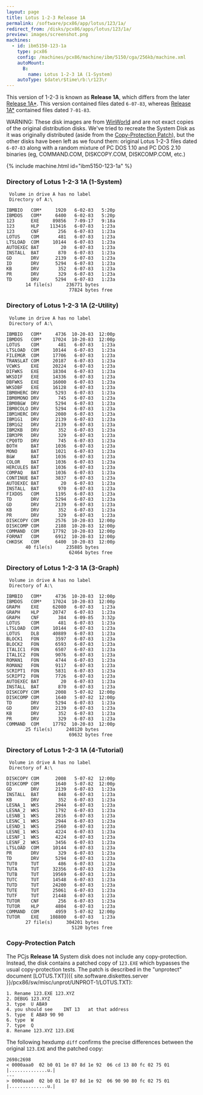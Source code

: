 ```yaml
---
layout: page
title: Lotus 1-2-3 Release 1A
permalink: /software/pcx86/app/lotus/123/1a/
redirect_from: /disks/pcx86/apps/lotus/123/1a/
preview: images/screenshot.png
machines:
  - id: ibm5150-123-1a
    type: pcx86
    config: /machines/pcx86/machine/ibm/5150/cga/256kb/machine.xml
    autoMount:
      B:
        name: Lotus 1-2-3 1A (1-System)
    autoType: $date\r$time\rb:\r123\r
---
```


This version of 1-2-3 is known as **Release 1A**, which differs from the later
[Release 1A\*](/software/pcx86/app/lotus/123/1aa/).  This version contained files dated `6-07-83`,
whereas [Release 1A\*](/software/pcx86/app/lotus/123/1aa/) contained files dated `7-01-83`.

WARNING: These disk images are from [WinWorld](https://winworldpc.com/product/lotus-1-2-3/1x) and are not exact
copies of the original distribution disks.  We've tried to recreate the System Disk as it was originally distributed
(aside from the [Copy-Protection Patch](#copy-protection-patch)), but the other disks have been left as we found them:
original Lotus 1-2-3 files dated `6-07-83` along with a random mixture of PC DOS 1.10 and PC DOS 2.10 binaries
(eg, COMMAND.COM, DISKCOPY.COM, DISKCOMP.COM, etc.)

{% include machine.html id="ibm5150-123-1a" %}

### Directory of Lotus 1-2-3 1A (1-System)

     Volume in drive A has no label
     Directory of A:\

    IBMBIO   COM*     1920   6-02-83   5:20p
    IBMDOS   COM*     6400   6-02-83   5:20p
    123      EXE     89856   7-09-17   9:18a
    123      HLP    113416   6-07-83   1:23a
    123      CNF       256   6-07-83   1:23a
    LOTUS    COM       481   6-07-83   1:23a
    LTSLOAD  COM     10144   6-07-83   1:23a
    AUTOEXEC BAT        20   6-07-83   1:23a
    INSTALL  BAT       870   6-07-83   1:23a
    GD       DRV      2139   6-07-83   1:23a
    ID       DRV      5294   6-07-83   1:23a
    KB       DRV       352   6-07-83   1:23a
    PR       DRV       329   6-07-83   1:23a
    TD       DRV      5294   6-07-83   1:23a
           14 file(s)     236771 bytes
                           77824 bytes free

### Directory of Lotus 1-2-3 1A (2-Utility)

     Volume in drive A has no label
     Directory of A:\

    IBMBIO   COM*     4736  10-20-83  12:00p
    IBMDOS   COM*    17024  10-20-83  12:00p
    LOTUS    COM       481   6-07-83   1:23a
    LTSLOAD  COM     10144   6-07-83   1:23a
    FILEMGR  COM     17706   6-07-83   1:23a
    TRANSLAT COM     20187   6-07-83   1:23a
    VCWKS    EXE     20224   6-07-83   1:23a
    DIFWKS   EXE     18304   6-07-83   1:23a
    WKSDIF   EXE     14336   6-07-83   1:23a
    DBFWKS   EXE     16000   6-07-83   1:23a
    WKSDBF   EXE     16128   6-07-83   1:23a
    IBM0HERC DRV      5293   6-07-83   1:23a
    IBM0MONO DRV       745   6-07-83   1:23a
    IBM0B&W  DRV      5294   6-07-83   1:23a
    IBM0COLO DRV      5294   6-07-83   1:23a
    IBM1HERC DRV      2080   6-07-83   1:23a
    IBM1G1   DRV      2139   6-07-83   1:23a
    IBM1G2   DRV      2139   6-07-83   1:23a
    IBM2KB   DRV       352   6-07-83   1:23a
    IBM3PR   DRV       329   6-07-83   1:23a
    CPQ0TD   DRV       745   6-07-83   1:23a
    BOTH     BAT      1036   6-07-83   1:23a
    MONO     BAT      1021   6-07-83   1:23a
    B&W      BAT      1036   6-07-83   1:23a
    COLOR    BAT      1036   6-07-83   1:23a
    HERCULES BAT      1036   6-07-83   1:23a
    COMPAQ   BAT      1036   6-07-83   1:23a
    CONTINUE BAT      3837   6-07-83   1:23a
    AUTOEXEC BAT        20   6-07-83   1:23a
    INSTALL  BAT       970   6-07-83   1:23a
    FIXDOS   COM      1195   6-07-83   1:23a
    TD       DRV      5294   6-07-83   1:23a
    GD       DRV      2139   6-07-83   1:23a
    KB       DRV       352   6-07-83   1:23a
    PR       DRV       329   6-07-83   1:23a
    DISKCOPY COM      2576  10-20-83  12:00p
    DISKCOMP COM      2188  10-20-83  12:00p
    COMMAND  COM     17792  10-20-83  12:00p
    FORMAT   COM      6912  10-20-83  12:00p
    CHKDSK   COM      6400  10-20-83  12:00p
           40 file(s)     235885 bytes
                           62464 bytes free

### Directory of Lotus 1-2-3 1A (3-Graph)

     Volume in drive A has no label
     Directory of A:\

    IBMBIO   COM*     4736  10-20-83  12:00p
    IBMDOS   COM*    17024  10-20-83  12:00p
    GRAPH    EXE     62080   6-07-83   1:23a
    GRAPH    HLP     20747   6-07-83   1:23a
    GRAPH    CNF       384   6-09-85   3:32p
    LOTUS    COM       481   6-07-83   1:23a
    LTSLOAD  COM     10144   6-07-83   1:23a
    LOTUS    DLB     40889   6-07-83   1:23a
    BLOCK1   FON      3597   6-07-83   1:23a
    BLOCK2   FON      6593   6-07-83   1:23a
    ITALIC1  FON      6507   6-07-83   1:23a
    ITALIC2  FON      9076   6-07-83   1:23a
    ROMAN1   FON      4744   6-07-83   1:23a
    ROMAN2   FON      9117   6-07-83   1:23a
    SCRIPT1  FON      5831   6-07-83   1:23a
    SCRIPT2  FON      7726   6-07-83   1:23a
    AUTOEXEC BAT        20   6-07-83   1:23a
    INSTALL  BAT       870   6-07-83   1:23a
    DISKCOPY COM      2008   5-07-82  12:00p
    DISKCOMP COM      1640   5-07-82  12:00p
    TD       DRV      5294   6-07-83   1:23a
    GD       DRV      2139   6-07-83   1:23a
    KB       DRV       352   6-07-83   1:23a
    PR       DRV       329   6-07-83   1:23a
    COMMAND  COM     17792  10-20-83  12:00p
           25 file(s)     240120 bytes
                           69632 bytes free

### Directory of Lotus 1-2-3 1A (4-Tutorial)

     Volume in drive A has no label
     Directory of A:\

    DISKCOPY COM      2008   5-07-82  12:00p
    DISKCOMP COM      1640   5-07-82  12:00p
    GD       DRV      2139   6-07-83   1:23a
    INSTALL  BAT       848   6-07-83   1:23a
    KB       DRV       352   6-07-83   1:23a
    LESNA_1  WKS      2944   6-07-83   1:23a
    LESNA_2  WKS      1792   6-07-83   1:23a
    LESNB_1  WKS      2816   6-07-83   1:23a
    LESNC_1  WKS      2944   6-07-83   1:23a
    LESND_1  WKS      2560   6-07-83   1:23a
    LESNE_1  WKS      4224   6-07-83   1:23a
    LESNF_1  WKS      4224   6-07-83   1:23a
    LESNF_2  WKS      3456   6-07-83   1:23a
    LTSLOAD  COM     10144   6-07-83   1:23a
    PR       DRV       329   6-07-83   1:23a
    TD       DRV      5294   6-07-83   1:23a
    TUT0     TUT       486   6-07-83   1:23a
    TUTA     TUT     32356   6-07-83   1:23a
    TUTB     TUT     19569   6-07-83   1:23a
    TUTC     TUT     14548   6-07-83   1:23a
    TUTD     TUT     24200   6-07-83   1:23a
    TUTE     TUT     25061   6-07-83   1:23a
    TUTF     TUT     21448   6-07-83   1:23a
    TUTOR    CNF       256   6-07-83   1:23a
    TUTOR    HLP      4804   6-07-83   1:23a
    COMMAND  COM      4959   5-07-82  12:00p
    TUTOR    EXE    108800   6-07-83   1:23a
           27 file(s)     304201 bytes
                            5120 bytes free

### Copy-Protection Patch

The PCjs **Release 1A** System disk does not include any copy-protection.  Instead, the disk contains a patched
copy of `123.EXE` which bypasses the usual copy-protection tests.  The patch is described in the "unprotect" document
[LOTUS.TXT]({{ site.software.diskettes.server }}/pcx86/sw/misc/unprot/UNPROT-1/LOTUS.TXT):

	1. Rename 123.EXE 123.XYZ
	2. DEBUG 123.XYZ
	3. type  U ABA9
	4. you should see    INT 13   at that address
	5. type  E ABA9 90 90
	6. type  W
	7. type  Q
	8. Rename 123.XYZ 123.EXE

The following hexdump `diff` confirms the precise differences between the original `123.EXE` and the patched copy: 

	2698c2698
	< 0000aaa0  02 b0 01 1e 07 8d 1e 92  06 cd 13 80 fc 02 75 01  |..............u.|
	---
	> 0000aaa0  02 b0 01 1e 07 8d 1e 92  06 90 90 80 fc 02 75 01  |..............u.|
